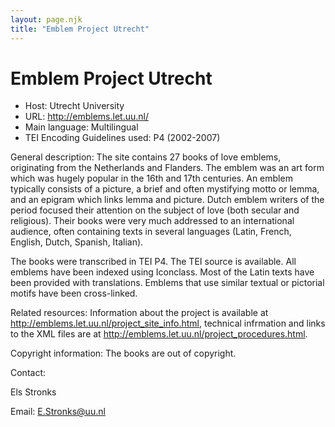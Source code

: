 ```yaml
---
layout: page.njk
title: "Emblem Project Utrecht"
---
```

# Emblem Project Utrecht




* Host: Utrecht University
* URL: <http://emblems.let.uu.nl/>
* Main language: Multilingual
* TEI Encoding Guidelines used: P4 (2002-2007)



General description: The site contains 27 books of love emblems, originating from the Netherlands and
 Flanders. The emblem was an art form which was hugely popular in the 16th and 17th
 centuries. An emblem typically consists of a picture, a brief and often mystifying
 motto or lemma, and an epigram which links lemma and picture. Dutch emblem writers
 of the period focused their attention on the subject of love (both secular and religious).
 Their books were very much addressed to an international audience, often containing
 texts in several languages (Latin, French, English, Dutch, Spanish, Italian).
 
The books were transcribed in TEI P4. The TEI source is available. All emblems have
 been indexed using Iconclass. Most of the Latin texts have been provided with translations.
 Emblems that use similar textual or pictorial motifs have been cross-linked.
 





Related resources: Information about the project is available at <http://emblems.let.uu.nl/project_site_info.html>, technical infrmation and links to the XML files are at <http://emblems.let.uu.nl/project_procedures.html>. 



Copyright information: The books are out of copyright. 



Contact:
 



Els Stronks



Email: [E.Stronks@uu.nl](mailto:E.Stronks@uu.nl)





